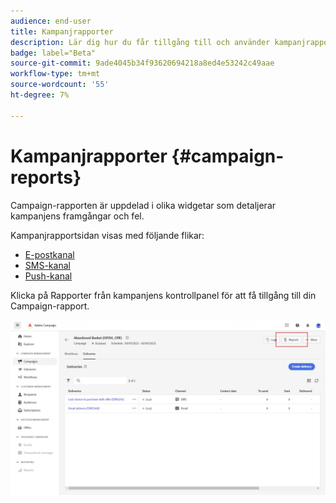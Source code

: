 ```yaml
---
audience: end-user
title: Kampanjrapporter
description: Lär dig hur du får tillgång till och använder kampanjrapporter
badge: label="Beta"
source-git-commit: 9ade4045b34f93620694218a8ed4e53242c49aae
workflow-type: tm+mt
source-wordcount: '55'
ht-degree: 7%

---
```


# Kampanjrapporter {#campaign-reports}

<!-- CAN BE REMOVED___
>[!CONTEXTUALHELP]
>id="acw_campaign_reporting_sending"
>title="Reporting Sending"
>abstract="The Sending tab within your report provides in-depth insights into your visitors' interactions with your deliveries and any potential errors they may have encountered."

>[!CONTEXTUALHELP]
>id="acw_campaign_reporting_tracking"
>title="Reporting tracking"
>abstract="The Tracking tab within your report offers valuable data, including recipient behavior per link, breakdown of opens and clicks, as well as detailed information about the most frequently clicked URLs during a delivery."
-->



Campaign-rapporten är uppdelad i olika widgetar som detaljerar kampanjens framgångar och fel.

Kampanjrapportsidan visas med följande flikar:

* [E-postkanal](campaign-reports-email.md)
* [SMS-kanal](campaign-reports-sms.md)
* [Push-kanal](campaign-reports-push.md)

Klicka på Rapporter från kampanjens kontrollpanel för att få tillgång till din Campaign-rapport.

![](assets/campaign_report_email_13.png)
